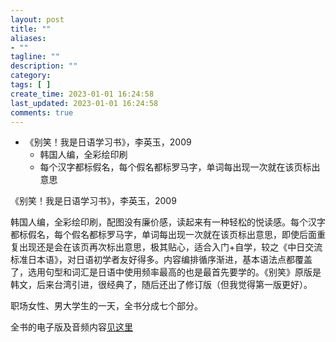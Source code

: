 ```yaml
---
layout: post
title: ""
aliases:
- ""
tagline: ""
description: ""
category: 
tags: [ ]
create_time: 2023-01-01 16:24:58
last_updated: 2023-01-01 16:24:58
comments: true
---
```


- 《别笑！我是日语学习书》，李英玉，2009
  - 韩国人编，全彩绘印刷
  - 每个汉字都标假名，每个假名都标罗马字，单词每出现一次就在该页标出意思

《别笑！我是日语学习书》，李英玉，2009

韩国人编，全彩绘印刷，配图没有廉价感，读起来有一种轻松的悦读感。每个汉字都标假名，每个假名都标罗马字，单词每出现一次就在该页标出意思，即使后面重复出现还是会在该页再次标出意思，极其贴心，适合入门+自学，较之《中日交流标准日本语》，对日语初学者友好得多。内容编排循序渐进，基本语法点都覆盖了，选用句型和词汇是日语中使用频率最高的也是最首先要学的。《别笑》原版是韩文，后来台湾引进，很经典了，随后还出了修订版（但我觉得第一版更好）。

职场女性、男大学生的一天，全书分成七个部分。

全书的电子版及音频内容[见这里](https://pt.gtk.pw/details.php?id=1064&hit=1)


